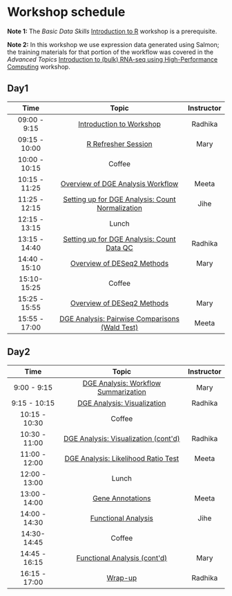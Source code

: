 # Workshop schedule

**Note 1:** The *Basic Data Skills* [Introduction to R](https://hbctraining.github.io/Intro-to-R/schedules/1.5-day.html) workshop is a prerequisite.

**Note 2:** In this workshop we use expression data generated using Salmon; the training materials for that portion of the workflow was covered in the *Advanced Topics* [Introduction to (bulk) RNA-seq using High-Performance Computing](https://hbctraining.github.io/Intro-to-rnaseq-hpc-salmon/schedule/) workshop.


## Day1

| Time |  Topic  | Instructor |
|:-----------:|:----------:|:--------:|
| 09:00 - 9:15 | [Introduction to Workshop](../lectures/Intro_to_workshop.pdf) | Radhika |
| 09:15 - 10:00 | [R Refresher Session](../lessons/R_refresher.md) | Mary |
| 10:00 - 10:15 | Coffee  |  |
| 10:15 - 11:25 | [Overview of DGE Analysis Workflow](../lessons/01_DGE_setup_and_overview.md) | Meeta |
| 11:25 - 12:15 |[Setting up for DGE Analysis: Count Normalization](../lessons/02_DGE_count_normalization.md) | Jihe |
| 12:15 - 13:15 | Lunch |  |
| 13:15 - 14:40 | [Setting up for DGE Analysis: Count Data QC](../lessons/03_DGE_QC_analysis.md) | Radhika |
| 14:40 - 15:10 | [Overview of DESeq2 Methods](../lessons/04_DGE_DESeq2_analysis.md) | Mary  |
| 15:10- 15:25 | Coffee  |
| 15:25 - 15:55 | [Overview of DESeq2 Methods](../lessons/04_DGE_DESeq2_analysis.md) | Mary  |
| 15:55 - 17:00 | [DGE Analysis: Pairwise Comparisons (Wald Test)](../lessons/05_DGE_DESeq2_analysis2.md)| Meeta |


## Day2

| Time |  Topic  | Instructor |
|:-----------:|:----------:|:--------:|
| 9:00 - 9:15 | [DGE Analysis: Workflow Summarization](../lessons/07_DGE_summarizing_workflow.md) | Mary |
| 9:15 - 10:15 | [DGE Analysis: Visualization](../lessons/06_DGE_visualizing_results.md) | Radhika |
| 10:15 - 10:30 | Coffee  |  |
| 10:30 - 11:00 | [DGE Analysis: Visualization (cont'd)](../lessons/06_DGE_visualizing_results.md) | Radhika | 
| 11:00 - 12:00 | [DGE Analysis: Likelihood Ratio Test](../lessons/08_DGE_LRT.md) | Meeta |
| 12:00 - 13:00 | Lunch |  |
| 13:00 - 14:00 | [Gene Annotations](../lessons/genomic_annotation.md) | Meeta |
| 14:00 - 14:30 | [Functional Analysis](../lessons/functional_analysis_2019.md) | Jihe |
| 14:30- 14:45 | Coffee  |
| 14:45 - 16:15 | [Functional Analysis (cont'd)](../lessons/functional_analysis_2019.md)  | Mary |
| 16:15 - 17:00 | [Wrap-up ](../lectures/Workshop_wrapup.pdf) | Radhika |


